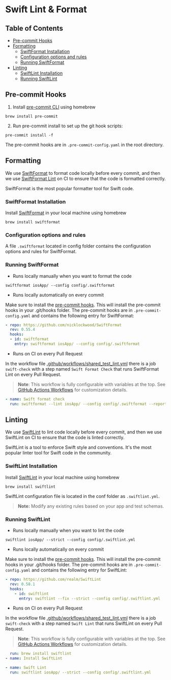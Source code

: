 # Swift Lint & Format

Table of Contents
-----------------

- [Pre-commit Hooks](#pre-commit-hooks)
- [Formatting](#formatting)
    - [SwiftFormat Installation](#swiftformat-installation)
    - [Configuration options and rules](#configuration-options-and-rules)
    - [Running SwiftFormat](#running-swiftformat)
- [Linting](#linting)
    - [SwiftLint Installation](#swiftlint-installation)
    - [Running SwiftLint](#running-swiftlint)

## Pre-commit Hooks

1. Install [pre-commit CLI](https://pre-commit.com/#install) using homebrew

```shell
brew install pre-commit
```

2. Run pre-commit install to set up the git hook scripts:

```shell
pre-commit install -f
```

The pre-commit hooks are in `.pre-commit-config.yaml` in the root directory.

## Formatting

We use [SwiftFormat](https://github.com/nicklockwood/SwiftFormat) to format code locally before
every commit, and then we use [SwiftFormat Lint](https://github.com/nicklockwood/SwiftFormat?tab=readme-ov-file#linting)
on CI to ensure that the code is formatted correctly.

SwiftFormat is the most popular formatter tool for Swift code.

### SwiftFormat Installation

Install [SwiftFormat](https://github.com/nicklockwood/SwiftFormat#how-do-i-install-it) in your local machine using homebrew

```shell
brew install swiftformat
```

### Configuration options and rules

A file `.swiftformat` located in config folder contains the configuration options and rules for SwiftFormat.

### Running SwiftFormat

- Runs locally manually when you want to format the code

```shell
swiftformat iosApp/ --config config/.swiftformat
```

- Runs locally automatically on every commit

Make sure to install the [pre-commit hooks](#pre-commit-hooks). This will install the pre-commit hooks in your .git/hooks folder. The pre-commit hooks are in `.pre-commit-config.yaml` and contains the following entry for SwiftFormat:

```yaml
- repo: https://github.com/nicklockwood/SwiftFormat
  rev: 0.55.4
  hooks:
  - id: swiftformat
    entry: swiftformat iosApp/ --config config/.swiftformat
```

- Runs on CI on every Pull Request

In the workflow file [.github/workflows/shared_test_lint.yml](.github/workflows/shared_test_lint.yml) there is a job `swift-check` with a step named `Swift Format Check` that runs SwiftFormat Lint on every Pull Request.

> **Note**: This workflow is fully configurable with variables at the top. See [GitHub Actions Workflows](GITHUB_ACTIONS.md) for customization details.

```yaml
- name: Swift format check
  run: swiftformat --lint iosApp/ --config config/.swiftformat --reporter github-actions-log
```

## Linting

We use [SwiftLint](https://github.com/realm/SwiftLint) to lint code locally before every commit, and then we use SwiftLint on CI to ensure that the code is linted correctly.

SwiftLint is a tool to enforce Swift style and conventions. It's the most popular linter tool for Swift code in the community.

### SwiftLint Installation

Install [SwiftLint](https://github.com/realm/SwiftLint?tab=readme-ov-file#homebrew) in your local machine using homebrew

```shell
brew install swiftlint
```

SwiftLint configuration file is located in the conf folder as `.swiftlint.yml`.

> **Note:** Modify any existing rules based on your app and test schemas.

### Running SwiftLint

- Runs locally manually when you want to lint the code

```shell
swiftlint iosApp/ --strict --config config/.swiftlint.yml
```

- Runs locally automatically on every commit

Make sure to install the [pre-commit hooks](#pre-commit-hooks). This will install the pre-commit hooks in your .git/hooks folder. The pre-commit hooks are in `.pre-commit-config.yaml` and contains the following entry for SwiftLint:

```yaml
- repo: https://github.com/realm/SwiftLint
  rev: 0.58.1
  hooks:
    - id: swiftlint
      entry: swiftlint --fix --strict --config config/.swiftlint.yml
```

- Runs on CI on every Pull Request

In the workflow file [.github/workflows/shared_test_lint.yml](.github/workflows/shared_test_lint.yml) there is a job `swift-check` with a step named `Swift Lint` that runs SwiftLint on every Pull Request.

> **Note**: This workflow is fully configurable with variables at the top. See [GitHub Actions Workflows](GITHUB_ACTIONS.md) for customization details.

```yaml
  run: brew install swiftlint
- name: Install SwiftLint

- name: Swift Lint
  run: swiftlint iosApp/ --strict --config config/.swiftlint.yml
```